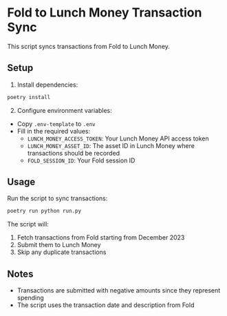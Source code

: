 # Fold to Lunch Money Transaction Sync

This script syncs transactions from Fold to Lunch Money.

## Setup

1. Install dependencies:
```bash
poetry install
```

2. Configure environment variables:
- Copy `.env-template` to `.env`
- Fill in the required values:
  - `LUNCH_MONEY_ACCESS_TOKEN`: Your Lunch Money API access token
  - `LUNCH_MONEY_ASSET_ID`: The asset ID in Lunch Money where transactions should be recorded
  - `FOLD_SESSION_ID`: Your Fold session ID

## Usage

Run the script to sync transactions:
```bash
poetry run python run.py
```

The script will:
1. Fetch transactions from Fold starting from December 2023
2. Submit them to Lunch Money
3. Skip any duplicate transactions

## Notes
- Transactions are submitted with negative amounts since they represent spending
- The script uses the transaction date and description from Fold
